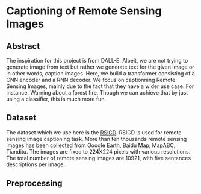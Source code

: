 # **Captioning of Remote Sensing Images**

## Abstract

The inspiration for this project is from DALL-E. Albeit, we are not trying to generate image from text but rather we generate text for the given image or in other words, caption images .Here, we build a transformer consisting of a CNN encoder and a RNN decoder. We focus on captionning Remote Sensing Images, mainly due to the fact that they have a wider use case. For instance, Warning about a forest fire. Though we can achieve that by just using a classifier, this is much more fun. 

## Dataset

The dataset which we use here is the [RSICD](https://github.com/201528014227051/RSICD_optimal). RSICD is used for remote sensing image captioning task. More than ten thousands remote sensing images has been collected from Google Earth, Baidu Map, MapABC, Tianditu. The images are fixed to 224X224 pixels with various resolutions. The total number of remote sensing images are 10921, with five sentences descriptions per image.

## Preprocessing
